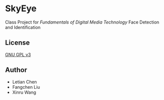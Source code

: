 # SkyEye

Class Project for *Fundamentals of Digital Media Technology*
Face Detection and Identification

## License
[GNU GPL v3](./LICENSE)

## Author

- Letian Chen
- Fangchen Liu
- Xinru Wang
